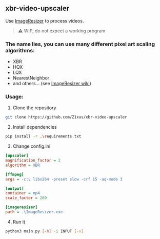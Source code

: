 ## xbr-video-upscaler
Use [ImageResizer](https://github.com/Hawkynt/2dimagefilter) to process videos.

> ⚠️ WIP, do not expect a working program

### The name lies, you can use many different pixel art scaling algorithms:
+ XBR
+ HQX
+ LQX
+ NearestNeighbor
+ and others... (see [ImageResizer wiki](https://code.google.com/archive/p/2dimagefilter/wikis/ImageScaling.wiki))

### Usage:
1. Clone the repository
```bash
git clone https://github.com/Z1xus/xbr-video-upscaler
```
2. Install dependencies
```bash
pip install -r .\requirements.txt
```
3. Change config.ini
```ini
[upscaler]
magnification_factor = 2
algorithm = XBR

[ffmpeg]
args = -c:v libx264 -preset slow -crf 15 -aq-mode 3

[output]
container = mp4
scale_factor = 200

[imageresizer]
path = .\ImageResizer.exe

```
4. Run it 
```bash
python3 main.py [-h] -i INPUT [-v]
```
